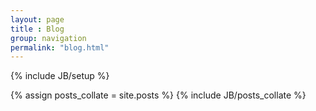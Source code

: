 ```yaml
---
layout: page
title : Blog
group: navigation
permalink: "blog.html"
---
```

{% include JB/setup %}

{% assign posts_collate = site.posts %}
{% include JB/posts_collate %}

